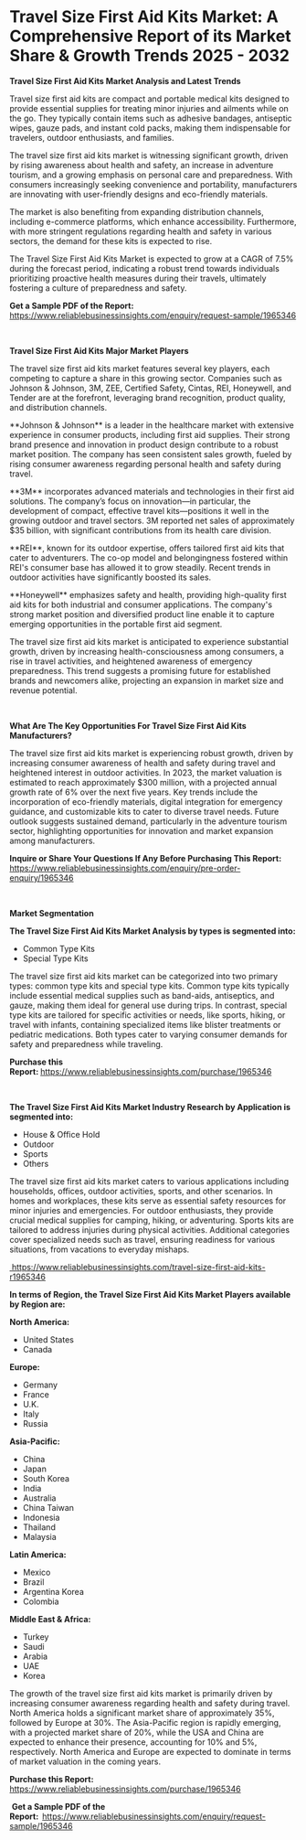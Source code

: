 <p><h1>Travel Size First Aid Kits Market: A Comprehensive Report of its Market Share & Growth Trends 2025 - 2032</h1></p><p><strong>Travel Size First Aid Kits Market Analysis and Latest Trends</strong></p>
<p><p>Travel size first aid kits are compact and portable medical kits designed to provide essential supplies for treating minor injuries and ailments while on the go. They typically contain items such as adhesive bandages, antiseptic wipes, gauze pads, and instant cold packs, making them indispensable for travelers, outdoor enthusiasts, and families.</p><p>The travel size first aid kits market is witnessing significant growth, driven by rising awareness about health and safety, an increase in adventure tourism, and a growing emphasis on personal care and preparedness. With consumers increasingly seeking convenience and portability, manufacturers are innovating with user-friendly designs and eco-friendly materials. </p><p>The market is also benefiting from expanding distribution channels, including e-commerce platforms, which enhance accessibility. Furthermore, with more stringent regulations regarding health and safety in various sectors, the demand for these kits is expected to rise.</p><p>The Travel Size First Aid Kits Market is expected to grow at a CAGR of 7.5% during the forecast period, indicating a robust trend towards individuals prioritizing proactive health measures during their travels, ultimately fostering a culture of preparedness and safety.</p></p>
<p><strong>Get a Sample PDF of the Report:&nbsp;</strong> <a href="https://www.reliablebusinessinsights.com/enquiry/request-sample/1965346?utm_campaign=2750&utm_medium=2&utm_source=Github&utm_content=ia&utm_term=19042025&utm_id=travel-size-first-aid-kits">https://www.reliablebusinessinsights.com/enquiry/request-sample/1965346</a></p>
<p>&nbsp;</p>
<p><strong>Travel Size First Aid Kits Major Market Players</strong></p>
<p><p>The travel size first aid kits market features several key players, each competing to capture a share in this growing sector. Companies such as Johnson & Johnson, 3M, ZEE, Certified Safety, Cintas, REI, Honeywell, and Tender are at the forefront, leveraging brand recognition, product quality, and distribution channels.</p><p>**Johnson & Johnson** is a leader in the healthcare market with extensive experience in consumer products, including first aid supplies. Their strong brand presence and innovation in product design contribute to a robust market position. The company has seen consistent sales growth, fueled by rising consumer awareness regarding personal health and safety during travel.</p><p>**3M** incorporates advanced materials and technologies in their first aid solutions. The company’s focus on innovation—in particular, the development of compact, effective travel kits—positions it well in the growing outdoor and travel sectors. 3M reported net sales of approximately $35 billion, with significant contributions from its health care division.</p><p>**REI**, known for its outdoor expertise, offers tailored first aid kits that cater to adventurers. The co-op model and belongingness fostered within REI's consumer base has allowed it to grow steadily. Recent trends in outdoor activities have significantly boosted its sales.</p><p>**Honeywell** emphasizes safety and health, providing high-quality first aid kits for both industrial and consumer applications. The company's strong market position and diversified product line enable it to capture emerging opportunities in the portable first aid segment.</p><p>The travel size first aid kits market is anticipated to experience substantial growth, driven by increasing health-consciousness among consumers, a rise in travel activities, and heightened awareness of emergency preparedness. This trend suggests a promising future for established brands and newcomers alike, projecting an expansion in market size and revenue potential.</p></p>
<p>&nbsp;</p>
<p><strong>What Are The Key Opportunities For Travel Size First Aid Kits Manufacturers?</strong></p>
<p><p>The travel size first aid kits market is experiencing robust growth, driven by increasing consumer awareness of health and safety during travel and heightened interest in outdoor activities. In 2023, the market valuation is estimated to reach approximately $300 million, with a projected annual growth rate of 6% over the next five years. Key trends include the incorporation of eco-friendly materials, digital integration for emergency guidance, and customizable kits to cater to diverse travel needs. Future outlook suggests sustained demand, particularly in the adventure tourism sector, highlighting opportunities for innovation and market expansion among manufacturers.</p></p>
<p><strong>Inquire or Share Your Questions If Any Before Purchasing This Report:</strong> <a href="https://www.reliablebusinessinsights.com/enquiry/pre-order-enquiry/1965346?utm_campaign=2750&utm_medium=2&utm_source=Github&utm_content=ia&utm_term=19042025&utm_id=travel-size-first-aid-kits">https://www.reliablebusinessinsights.com/enquiry/pre-order-enquiry/1965346</a></p>
<p>&nbsp;</p>
<p><strong>Market Segmentation</strong></p>
<p><strong>The Travel Size First Aid Kits Market Analysis by types is segmented into:</strong></p>
<p><ul><li>Common Type Kits</li><li>Special Type Kits</li></ul></p>
<p><p>The travel size first aid kits market can be categorized into two primary types: common type kits and special type kits. Common type kits typically include essential medical supplies such as band-aids, antiseptics, and gauze, making them ideal for general use during trips. In contrast, special type kits are tailored for specific activities or needs, like sports, hiking, or travel with infants, containing specialized items like blister treatments or pediatric medications. Both types cater to varying consumer demands for safety and preparedness while traveling.</p></p>
<p><strong>Purchase this Report:&nbsp;</strong><a href="https://www.reliablebusinessinsights.com/purchase/1965346?utm_campaign=2750&utm_medium=2&utm_source=Github&utm_content=ia&utm_term=19042025&utm_id=travel-size-first-aid-kits">https://www.reliablebusinessinsights.com/purchase/1965346</a></p>
<p>&nbsp;</p>
<p><strong>The Travel Size First Aid Kits Market Industry Research by Application is segmented into:</strong></p>
<p><ul><li>House & Office Hold</li><li>Outdoor</li><li>Sports</li><li>Others</li></ul></p>
<p><p>The travel size first aid kits market caters to various applications including households, offices, outdoor activities, sports, and other scenarios. In homes and workplaces, these kits serve as essential safety resources for minor injuries and emergencies. For outdoor enthusiasts, they provide crucial medical supplies for camping, hiking, or adventuring. Sports kits are tailored to address injuries during physical activities. Additional categories cover specialized needs such as travel, ensuring readiness for various situations, from vacations to everyday mishaps.</p></p>
<p><a href="https://www.reliablebusinessinsights.com/travel-size-first-aid-kits-r1965346?utm_campaign=2750&utm_medium=2&utm_source=Github&utm_content=ia&utm_term=19042025&utm_id=travel-size-first-aid-kits">&nbsp;https://www.reliablebusinessinsights.com/travel-size-first-aid-kits-r1965346</a></p>
<p><strong>In terms of Region, the Travel Size First Aid Kits Market Players available by Region are:</strong></p>
<p>
    <p> <strong> North America: </strong>
        <ul>
            <li>United States</li>
            <li>Canada</li>
        </ul>
        </p> 
    <p> <strong> Europe: </strong>
        <ul>
            <li>Germany</li>
            <li>France</li>
            <li>U.K.</li>
            <li>Italy</li>
            <li>Russia</li>
        </ul>
        </p> 
    <p> <strong> Asia-Pacific: </strong>
        <ul>
            <li>China</li>
            <li>Japan</li>
            <li>South Korea</li>
            <li>India</li>
            <li>Australia</li>
            <li>China Taiwan</li>
            <li>Indonesia</li>
            <li>Thailand</li>
            <li>Malaysia</li>
        </ul>
        </p> 
    <p> <strong> Latin America: </strong>
        <ul>
            <li>Mexico</li>
            <li>Brazil</li>
            <li>Argentina Korea</li>
            <li>Colombia</li>
        </ul>
        </p> 
    <p> <strong> Middle East & Africa: </strong>
        <ul>
            <li>Turkey</li>
            <li>Saudi</li>
            <li>Arabia</li>
            <li>UAE</li>
            <li>Korea</li>
        </ul>
    </p>
    </p>
<p><p>The growth of the travel size first aid kits market is primarily driven by increasing consumer awareness regarding health and safety during travel. North America holds a significant market share of approximately 35%, followed by Europe at 30%. The Asia-Pacific region is rapidly emerging, with a projected market share of 20%, while the USA and China are expected to enhance their presence, accounting for 10% and 5%, respectively. North America and Europe are expected to dominate in terms of market valuation in the coming years.</p></p>
<p><strong>Purchase this Report: </strong><a href="https://www.reliablebusinessinsights.com/purchase/1965346?utm_campaign=2750&utm_medium=2&utm_source=Github&utm_content=ia&utm_term=19042025&utm_id=travel-size-first-aid-kits">https://www.reliablebusinessinsights.com/purchase/1965346</a></p>
<p>&nbsp;<strong>Get a Sample PDF of the Report:&nbsp;&nbsp;</strong><a href="https://www.reliablebusinessinsights.com/enquiry/request-sample/1965346?utm_campaign=2750&utm_medium=2&utm_source=Github&utm_content=ia&utm_term=19042025&utm_id=travel-size-first-aid-kits">https://www.reliablebusinessinsights.com/enquiry/request-sample/1965346</a></p>
<p><strong></strong></p>
<p><p></p><p></p><p></p></p>